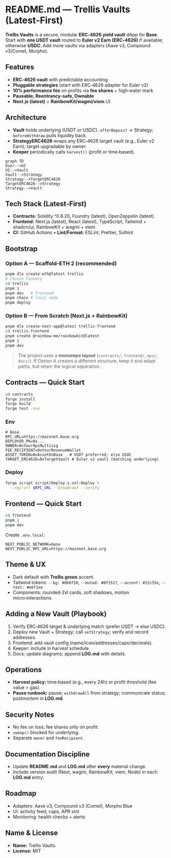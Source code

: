# README.md — Trellis Vaults (Latest‑First)

**Trellis Vaults** is a secure, modular **ERC‑4626 yield vault** dApp for **Base**. Start with **one USDT vault** routed to **Euler v2 Earn (ERC‑4626)** if available; otherwise **USDC**. Add more vaults via adapters (Aave v3, Compound v3/Comet, Morpho).

## Features

* **ERC‑4626 vault** with predictable accounting
* **Pluggable strategies** (start with ERC‑4626 adapter for Euler v2)
* **10% performance fee** on profits via **fee shares** + high‑water mark
* **Pausable, Reentrancy‑safe, Ownable**
* **Next.js (latest)** + **RainbowKit/wagmi/viem** UI

## Architecture

* **Vault** holds underlying (USDT or USDC). `afterDeposit` → Strategy; `beforeWithdraw` pulls liquidity back.
* **StrategyERC4626** wraps any ERC‑4626 target vault (e.g., Euler v2 Earn); target upgradable by owner.
* **Keeper** periodically calls `harvest()` (profit or time‑based).

```mermaid
graph TD
User-->UI
UI-->Vault
Vault-->Strategy
Strategy-->TargetERC4626
TargetERC4626-->Strategy
Strategy-->Vault
```

## Tech Stack (Latest‑First)

* **Contracts:** Solidity ^0.8.20, Foundry (latest), OpenZeppelin (latest)
* **Frontend:** Next.js (latest), React (latest), TypeScript, Tailwind + shadcn/ui, RainbowKit + wagmi + viem
* **CI:** GitHub Actions • **Lint/Format:** ESLint, Prettier, Solhint

## Bootstrap

### Option A — Scaffold‑ETH 2 (recommended)

```bash
pnpm dlx create-eth@latest trellis
# Choose Foundry
cd trellis
pnpm i
pnpm dev   # frontend
pnpm chain # local node
pnpm deploy
```

### Option B — From Scratch (Next.js + RainbowKit)

```bash
pnpm dlx create-next-app@latest trellis-frontend
cd trellis-frontend
pnpm create @rainbow-me/rainbowkit@latest
pnpm i
pnpm dev
```

> The project uses a **monorepo layout** (`contracts/`, `frontend/`, `ops/`, `docs/`). If Option A creates a different structure, keep it and adapt paths, but retain the logical separation.

## Contracts — Quick Start

```bash
cd contracts
forge install
forge build
forge test -vvv
```

### Env

```
# Base
RPC_URL=https://mainnet.base.org
DEPLOYER_PK=0x...
OWNER=0xYourOpsMultisig
FEE_RECIPIENT=0xYourRevenueWallet
ASSET_TOKEN=0xAssetOnBase   # USDT preferred; else USDC
TARGET_ERC4626=0xTargetVault # Euler v2 vault (matching underlying)
```

### Deploy

```bash
forge script script/Deploy.s.sol:Deploy \
  --rpc-url $RPC_URL --broadcast --verify
```

## Frontend — Quick Start

```bash
cd frontend
pnpm i
pnpm dev
```

Create `.env.local`:

```
NEXT_PUBLIC_NETWORK=base
NEXT_PUBLIC_RPC_URL=https://mainnet.base.org
```

## Theme & UX

* Dark default with **Trellis green** accent.
* Tailwind tokens: `--bg: #0b0f10`, `--muted: #0f1517`, `--accent: #22c55e`, `--text: #e6f1ee`
* Components: rounded‑2xl cards, soft shadows, motion micro‑interactions.

## Adding a New Vault (Playbook)

1. Verify ERC‑4626 target & underlying match (prefer USDT → else USDC).
2. Deploy new Vault + Strategy; call `setStrategy`; verify and record addresses.
3. Frontend: add vault config (name/icon/addresses/caps/decimals).
4. Keeper: include in harvest schedule.
5. Docs: update diagrams; append **LOG.md** with details.

## Operations

* **Harvest policy:** time‑based (e.g., every 24h) or profit threshold (fee value > gas).
* **Pause runbook:** pause; `withdrawAll` from strategy; communicate status; postmortem in **LOG.md**.

## Security Notes

* No fee on loss; fee shares only on profit.
* `sweep()` blocked for underlying.
* Separate `owner` and `feeRecipient`.

## Documentation Discipline

* Update **README.md** and **LOG.md** after **every** material change.
* Include version audit (Next, wagmi, RainbowKit, viem, Node) in each **LOG.md** entry.

## Roadmap

* Adapters: Aave v3, Compound v3 (Comet), Morpho Blue
* UI: activity feed, caps, APR slot
* Monitoring: health checks + alerts

## Name & License

* **Name:** Trellis Vaults
* **License:** MIT

